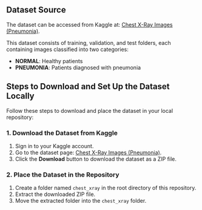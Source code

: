 ## Dataset Source

The dataset can be accessed from Kaggle at: [Chest X-Ray Images (Pneumonia)](https://www.kaggle.com/datasets/paultimothymooney/chest-xray-pneumonia). 

This dataset consists of training, validation, and test folders, each containing images classified into two categories:
- **NORMAL**: Healthy patients
- **PNEUMONIA**: Patients diagnosed with pneumonia

## Steps to Download and Set Up the Dataset Locally

Follow these steps to download and place the dataset in your local repository:

### 1. Download the Dataset from Kaggle
1. Sign in to your Kaggle account.
2. Go to the dataset page: [Chest X-Ray Images (Pneumonia)](https://www.kaggle.com/datasets/paultimothymooney/chest-xray-pneumonia).
3. Click the **Download** button to download the dataset as a ZIP file.

### 2. Place the Dataset in the Repository
1. Create a folder named `chest_xray` in the root directory of this repository.
2. Extract the downloaded ZIP file.
3. Move the extracted folder into the `chest_xray` folder.
